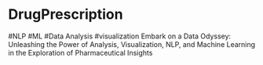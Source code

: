 # DrugPrescription
#NLP #ML #Data Analysis #visualization
Embark on a Data Odyssey: Unleashing the Power of Analysis, 
Visualization, NLP, and Machine Learning in the 
Exploration of Pharmaceutical Insights
